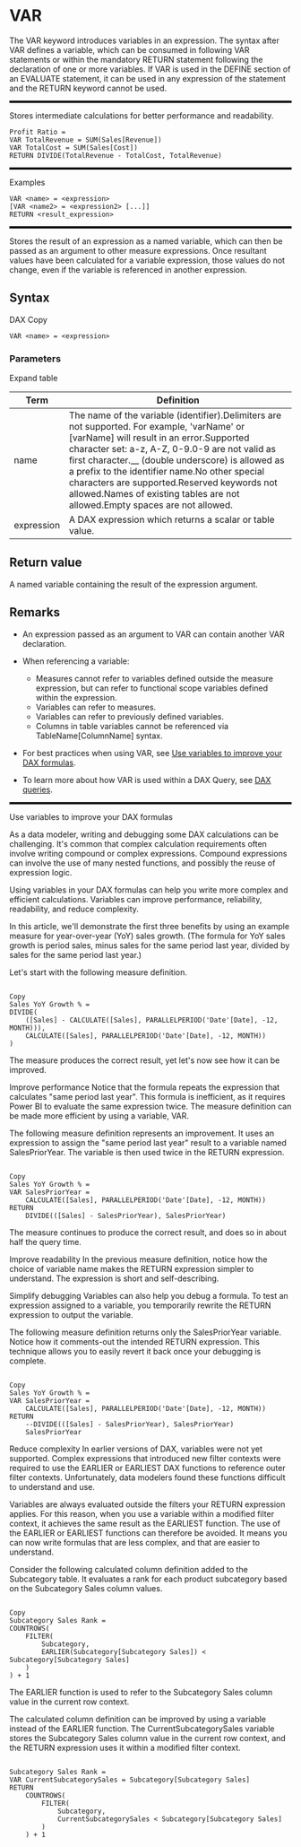 # VAR

The VAR keyword introduces variables in an expression.
The syntax after VAR defines a variable, which can be consumed in following VAR statements or within the mandatory RETURN statement following the declaration of one or more variables.
If VAR is used in the DEFINE section of an EVALUATE statement, it can be used in any expression of the statement and the RETURN keyword cannot be used.
<hr style="border: none; border-top: 3px solid black;">


Stores intermediate calculations for better performance and readability.
```DAX
Profit Ratio = 
VAR TotalRevenue = SUM(Sales[Revenue])
VAR TotalCost = SUM(Sales[Cost])
RETURN DIVIDE(TotalRevenue - TotalCost, TotalRevenue)
```
<hr style="border: none; border-top: 3px solid black;">
Examples


``` DAX
VAR <name> = <expression>
[VAR <name2> = <expression2> [...]]
RETURN <result_expression>

```
<hr style="border: none; border-top: 3px solid black;">
Stores the result of an expression as a named variable, which can then be passed as an argument to other measure expressions. Once resultant values have been calculated for a variable expression, those values do not change, even if the variable is referenced in another expression.

## Syntax

DAX Copy

```
VAR <name> = <expression>
```

### Parameters

Expand table

| Term | Definition |
| --- | --- |
| name | The name of the variable (identifier).Delimiters are not supported. For example, 'varName' or [varName] will result in an error.Supported character set: a-z, A-Z, 0-9.0-9 are not valid as first character.__ (double underscore) is allowed as a prefix to the identifier name.No other special characters are supported.Reserved keywords not allowed.Names of existing tables are not allowed.Empty spaces are not allowed. |
| expression | A DAX expression which returns a scalar or table value. |

## Return value

A named variable containing the result of the expression argument.

## Remarks

-   An expression passed as an argument to VAR can contain another VAR declaration.
    
-   When referencing a variable:
    
    -   Measures cannot refer to variables defined outside the measure expression, but can refer to functional scope variables defined within the expression.
    -   Variables can refer to measures.
    -   Variables can refer to previously defined variables.
    -   Columns in table variables cannot be referenced via TableName\[ColumnName\] syntax.
-   For best practices when using VAR, see [Use variables to improve your DAX formulas](best-practices/dax-variables).
    
-   To learn more about how VAR is used within a DAX Query, see [DAX queries](dax-queries).

<hr style="border: none; border-top: 3px solid black;">

Use variables to improve your DAX formulas

As a data modeler, writing and debugging some DAX calculations can be challenging. It's common that complex calculation requirements often involve writing compound or complex expressions. Compound expressions can involve the use of many nested functions, and possibly the reuse of expression logic.

Using variables in your DAX formulas can help you write more complex and efficient calculations. Variables can improve performance, reliability, readability, and reduce complexity.

In this article, we'll demonstrate the first three benefits by using an example measure for year-over-year (YoY) sales growth. (The formula for YoY sales growth is period sales, minus sales for the same period last year, divided by sales for the same period last year.)

Let's start with the following measure definition.

```DAX

Copy
Sales YoY Growth % =
DIVIDE(
    ([Sales] - CALCULATE([Sales], PARALLELPERIOD('Date'[Date], -12, MONTH))),
    CALCULATE([Sales], PARALLELPERIOD('Date'[Date], -12, MONTH))
)
```
The measure produces the correct result, yet let's now see how it can be improved.

Improve performance
Notice that the formula repeats the expression that calculates "same period last year". This formula is inefficient, as it requires Power BI to evaluate the same expression twice. The measure definition can be made more efficient by using a variable, VAR.

The following measure definition represents an improvement. It uses an expression to assign the "same period last year" result to a variable named SalesPriorYear. The variable is then used twice in the RETURN expression.

```DAX

Copy
Sales YoY Growth % =
VAR SalesPriorYear =
    CALCULATE([Sales], PARALLELPERIOD('Date'[Date], -12, MONTH))
RETURN
    DIVIDE(([Sales] - SalesPriorYear), SalesPriorYear)
```
The measure continues to produce the correct result, and does so in about half the query time.

Improve readability
In the previous measure definition, notice how the choice of variable name makes the RETURN expression simpler to understand. The expression is short and self-describing.

Simplify debugging
Variables can also help you debug a formula. To test an expression assigned to a variable, you temporarily rewrite the RETURN expression to output the variable.

The following measure definition returns only the SalesPriorYear variable. Notice how it comments-out the intended RETURN expression. This technique allows you to easily revert it back once your debugging is complete.

```DAX

Copy
Sales YoY Growth % =
VAR SalesPriorYear =
    CALCULATE([Sales], PARALLELPERIOD('Date'[Date], -12, MONTH))
RETURN
    --DIVIDE(([Sales] - SalesPriorYear), SalesPriorYear)
    SalesPriorYear
```  
Reduce complexity
In earlier versions of DAX, variables were not yet supported. Complex expressions that introduced new filter contexts were required to use the EARLIER or EARLIEST DAX functions to reference outer filter contexts. Unfortunately, data modelers found these functions difficult to understand and use.

Variables are always evaluated outside the filters your RETURN expression applies. For this reason, when you use a variable within a modified filter context, it achieves the same result as the EARLIEST function. The use of the EARLIER or EARLIEST functions can therefore be avoided. It means you can now write formulas that are less complex, and that are easier to understand.

Consider the following calculated column definition added to the Subcategory table. It evaluates a rank for each product subcategory based on the Subcategory Sales column values.

```DAX

Copy
Subcategory Sales Rank =
COUNTROWS(
    FILTER(
        Subcategory,
        EARLIER(Subcategory[Subcategory Sales]) < Subcategory[Subcategory Sales]
    )
) + 1
```
The EARLIER function is used to refer to the Subcategory Sales column value in the current row context.

The calculated column definition can be improved by using a variable instead of the EARLIER function. The CurrentSubcategorySales variable stores the Subcategory Sales column value in the current row context, and the RETURN expression uses it within a modified filter context.

```DAX

Subcategory Sales Rank =
VAR CurrentSubcategorySales = Subcategory[Subcategory Sales]
RETURN
    COUNTROWS(
        FILTER(
            Subcategory,
            CurrentSubcategorySales < Subcategory[Subcategory Sales]
        )
    ) + 1
```